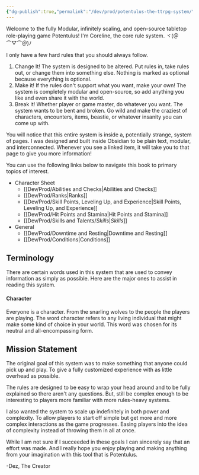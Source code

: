 ```yaml
---
{"dg-publish":true,"permalink":"/dev/prod/potentulus-the-ttrpg-system/","tags":["gardenEntry"]}
---
```



Welcome to the fully Modular, infinitely scaling, and open-source tabletop role-playing game Potentulus! I'm Coreline, the core rule system.         ヾ(＠⌒▽⌒＠)ﾉ

I only have a few hard rules that you should always follow.
1. Change It! The system is designed to be altered. Put rules in, take rules out, or change them into something else. Nothing is marked as optional because everything is optional.
2. Make it! If the rules don't support what you want, make your own! The system is completely modular and open-source, so add anything you like and even share it with the world.
3. Break it! Whether player or game master, do whatever you want. The system wants to be bent and broken. Go wild and make the craziest of characters, encounters, items, beastie, or whatever insanity you can come up with.

You will notice that this entire system is inside a, potentially strange, system of pages. I was designed and built inside Obsidian to be plain text, modular, and interconnected. Whenever you see a linked item, it will take you to that page to give you more information!

You can use the following links below to navigate this book to primary topics of interest.

- Character Sheet
	- [[Dev/Prod/Abilities and Checks\|Abilities and Checks]]
	- [[Dev/Prod/Ranks\|Ranks]]
	- [[Dev/Prod/Skill Points, Leveling Up, and Experience\|Skill Points, Leveling Up, and Experience]]
	- [[Dev/Prod/Hit Points and Stamina\|Hit Points and Stamina]]
	- [[Dev/Prod/Skills and Talents/_Skills_\|_Skills_]]
- General
	- [[Dev/Prod/Downtime and Resting\|Downtime and Resting]]
	- [[Dev/Prod/Conditions\|Conditions]]

## Terminology
There are certain words used in this system that are used to convey information as simply as possible. Here are the major ones to assist in reading this system.

#### Character
Everyone is a character. From the snarling wolves to the people the players are playing. The word character refers to any living individual that might make some kind of choice in your world. This word was chosen for its neutral and all-encompassing form.


## Mission Statement
The original goal of this system was to make something that anyone could pick up and play. To give a fully customized experience with as little overhead as possible.

The rules are designed to be easy to wrap your head around and to be fully explained so there aren't any questions. But, still be complex enough to be interesting to players more familiar with more rules-heavy systems.

I also wanted the system to scale up indefinitely in both power and complexity. To allow players to start off simple but get more and more complex interactions as the game progresses. Easing players into the idea of complexity instead of throwing them in all at once.

While I am not sure if I succeeded in these goals I can sincerely say that an effort was made. And I really hope you enjoy playing and making anything from your imagination with this tool that is Potentulus.

-Dez, The Creator
